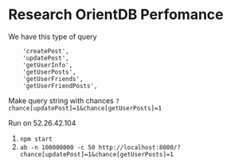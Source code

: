 # Research OrientDB Perfomance

We have this type of query
```
    'createPost',
    'updatePost',
    'getUserInfo',
    'getUserPosts',
    'getUserFriends',
    'getUserFriendPosts',
```        
Make query string with chances
`?chance[updatePost]=1&chance[getUserPosts]=1`

Run on 52.26.42.104
1) `npm start`
2) `ab -n 100000000 -c 50 http://localhost:8000/?chance[updatePost]=1&chance[getUserPosts]=1`
